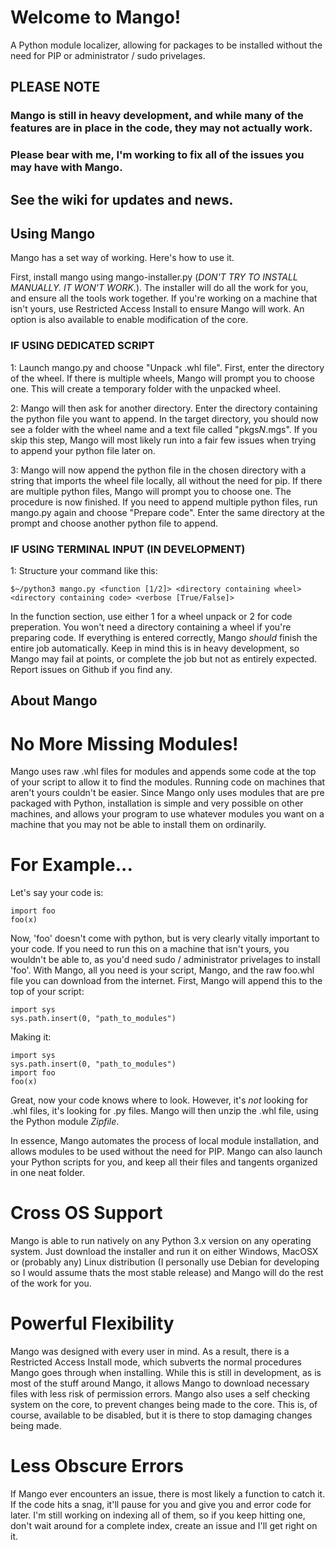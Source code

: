 
# Welcome to Mango!
A Python module localizer, allowing for packages to be installed without the need for PIP or administrator / sudo privelages.

## PLEASE NOTE
### Mango is still in heavy development, and while many of the features are in place in the code, they may not actually work.
### Please bear with me, I'm working to fix all of the issues you may have with Mango.

## See the wiki for updates and news.

## Using Mango
Mango has a set way of working. Here's how to use it.

First, install mango using mango-installer.py (*DON'T TRY TO INSTALL MANUALLY. IT WON'T WORK.*). The installer will do all the work for you, and ensure all the tools work together. If you're working on a machine that isn't yours, use Restricted Access Install to ensure Mango will work. An option is also available to enable modification of the core. 

### IF USING DEDICATED SCRIPT
1: Launch mango.py and choose "Unpack .whl file". First, enter the directory of the wheel. If there is multiple wheels, Mango will prompt you to choose one. This will create a temporary folder with the unpacked wheel. 


2: Mango will then ask for another directory. Enter the directory containing the python file you want to append. In the target directory, you should now see a folder with the wheel name and a text file called "pkgs*N*.mgs". If you skip this step, Mango will most likely run into a fair few issues when trying to append your python file later on.


3: Mango will now append the python file in the chosen directory with a string that imports the wheel file locally, all without the need for pip. If there are multiple python files, Mango will prompt you to choose one. The procedure is now finished. If you need to append multiple python files, run mango.py again and choose "Prepare code". Enter the same directory at the prompt and choose another python file to append.

### IF USING TERMINAL INPUT (IN DEVELOPMENT)
1: Structure your command like this:
```
$~/python3 mango.py <function [1/2]> <directory containing wheel> <directory containing code> <verbose [True/False]>
```
In the function section, use either 1 for a wheel unpack or 2 for code preperation. You won't need a directory containing a wheel if you're preparing code. If everything is entered correctly, Mango _should_ finish the entire job automatically. Keep in mind this is in heavy development, so Mango may fail at points, or complete the job but not as entirely expected. Report issues on Github if you find any.

## About Mango
# No More Missing Modules!
Mango uses raw .whl files for modules and appends some code at the top of your script to allow it to find the modules. Running code on machines that aren't yours couldn't be easier. Since Mango only uses modules that are pre packaged with Python, installation is simple and very possible on other machines, and allows your program to use whatever modules you want on a machine that you may not be able to install them on ordinarily. 
# For Example...
Let's say your code is:
```
import foo
foo(x)
```
Now, 'foo' doesn't come with python, but is very clearly vitally important to your code. If you need to run this on a machine that isn't yours, you wouldn't be able to, as you'd need sudo / administrator privelages to install 'foo'. With Mango, all you need is your script, Mango, and the raw foo.whl file you can download from the internet. First, Mango will append this to the top of your script:
```
import sys
sys.path.insert(0, "path_to_modules")
```
Making it:
```
import sys
sys.path.insert(0, "path_to_modules")
import foo
foo(x)
```
Great, now your code knows where to look. However, it's  _not_ looking for .whl files, it's looking for .py files. Mango will then unzip the .whl file, using the Python module _Zipfile_.

In essence, Mango automates the process of local module installation, and allows modules to be used without the need for PIP. Mango can also launch your Python scripts for you, and keep all their files and tangents organized in one neat folder. 

# Cross OS Support
Mango is able to run natively on any Python 3.x version on any operating system. Just download the installer and run it on either Windows, MacOSX or (probably any) Linux distribution (I personally use Debian for developing so I would assume thats the most stable release) and Mango will do the rest of the work for you. 

# Powerful Flexibility
Mango was designed with every user in mind. As a result, there is a Restricted Access Install mode, which subverts the normal procedures Mango goes through when installing. While this is still in development, as is most of the stuff around Mango, it allows Mango to download necessary files with less risk of permission errors. Mango also uses a self checking system on the core, to prevent changes being made to the core. This is, of course, available to be disabled, but it is there to stop damaging changes being made.

# Less Obscure Errors
If Mango ever encounters an issue, there is most likely a function to catch it. If the code hits a snag, it'll pause for you and give you and error code for later. I'm still working on indexing all of them, so if you keep hitting one, don't wait around for a complete index, create an issue and I'll get right on it.
